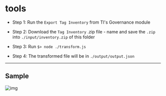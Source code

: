 # tools

- Step 1: Run the `Export Tag Inventory` from TI's Governance module

- Step 2: Download the `Tag Inventory` .zip file - name and save the `.zip` into `./input/inventory.zip` of this folder

- Step 3: Run `$> node ./transform.js`

- Step 4: The transformed file will be in `./output/output.json`

---

## Sample
![img](https://r002.github.io/tools/sample.png)